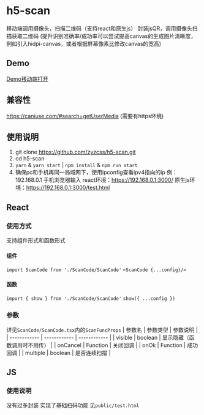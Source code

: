 # h5-scan
移动端调用摄像头，扫描二维码（支持react和原生js）
封装jsQR，调用摄像头扫描获取二维码
(提升识别准确率/成功率可以尝试提高canvas的生成图片清晰度，例如引入hidpi-canvas，或者根据屏幕像素比修改canvas的宽高)

## Demo
[Demo移动端打开](https://zyzcss.github.io/scan/scan.html)

## 兼容性
https://caniuse.com/#search=getUserMedia
(需要有https环境)

## 使用说明
1.  git clone https://github.com/zyzcss/h5-scan.git 
2.  cd h5-scan
3. `yarn` & `yarn start` | `npm install` & `npm run start`
4.  确保pc和手机再同一局域网下，使用ipconfig查看ipv4指向的ip
  例：192.168.0.1
  手机浏览器输入
    react环境：https://192.168.0.1:3000/
    原生js环境：https://192.168.0.1:3000/test.html

## React
### 使用方式
  支持组件形式和函数形式
  #### 组件
   `import ScanCode from './ScanCode/ScanCode'`
   `<ScanCode {...config}/>`
  #### 函数
   `import { show } from './ScanCode/ScanCode'`
   `show({ ...config })`

### 参数
详见`ScanCode/ScanCode.tsx`内的`ScanFuncProps`
|  参数名 | 参数类型  | 参数说明  |
| ------------ | ------------ | ------------ |
|  visible |  boolean | 显示隐藏（函数调用时不用传）  |
|  onCancel | Function |  关闭回调 |
|  onOk |  Function | 成功回调  |
|  multiple | boolean | 是否连续扫描  |

## JS
### 使用说明
  没有过多封装 实现了基础扫码功能 见`public/test.html`
